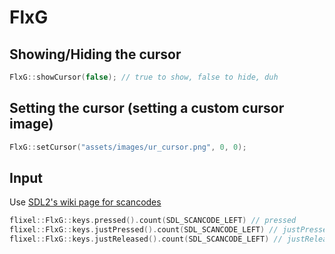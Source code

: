 # FlxG

## Showing/Hiding the cursor

```cpp
FlxG::showCursor(false); // true to show, false to hide, duh
```

## Setting the cursor (setting a custom cursor image)

```cpp
FlxG::setCursor("assets/images/ur_cursor.png", 0, 0);
```

## Input

Use [SDL2's wiki page for scancodes](https://wiki.libsdl.org/SDL2/SDL_Scancode)

```cpp
flixel::FlxG::keys.pressed().count(SDL_SCANCODE_LEFT) // pressed
flixel::FlxG::keys.justPressed().count(SDL_SCANCODE_LEFT) // justPressed
flixel::FlxG::keys.justReleased().count(SDL_SCANCODE_LEFT) // justReleased
```